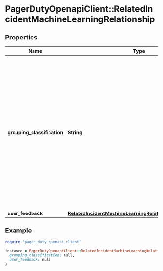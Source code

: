 # PagerDutyOpenapiClient::RelatedIncidentMachineLearningRelationship

## Properties

| Name | Type | Description | Notes |
| ---- | ---- | ----------- | ----- |
| **grouping_classification** | **String** | The classification for why this Related Incident was grouped into this group. Values can be one of: [similar_contents, prior_feedback], where: similar_contents - The Related Incident was due to similar contents of the Incidents. prior_feedback - The Related Incident was determined to be related, based on User feedback or Incident merge/unmerge actions.  | [optional] |
| **user_feedback** | [**RelatedIncidentMachineLearningRelationshipUserFeedback**](RelatedIncidentMachineLearningRelationshipUserFeedback.md) |  | [optional] |

## Example

```ruby
require 'pager_duty_openapi_client'

instance = PagerDutyOpenapiClient::RelatedIncidentMachineLearningRelationship.new(
  grouping_classification: null,
  user_feedback: null
)
```

